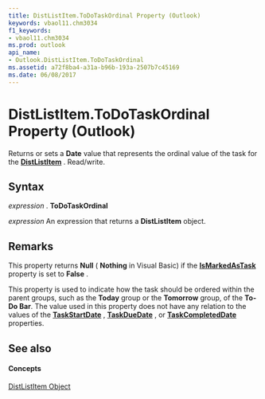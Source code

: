```yaml
---
title: DistListItem.ToDoTaskOrdinal Property (Outlook)
keywords: vbaol11.chm3034
f1_keywords:
- vbaol11.chm3034
ms.prod: outlook
api_name:
- Outlook.DistListItem.ToDoTaskOrdinal
ms.assetid: a72f8ba4-a31a-b96b-193a-2507b7c45169
ms.date: 06/08/2017
---
```



# DistListItem.ToDoTaskOrdinal Property (Outlook)

Returns or sets a  **Date** value that represents the ordinal value of the task for the **[DistListItem](Outlook.DistListItem.md)** . Read/write.


## Syntax

 _expression_ . **ToDoTaskOrdinal**

 _expression_ An expression that returns a **DistListItem** object.


## Remarks

This property returns  **Null** ( **Nothing** in Visual Basic) if the **[IsMarkedAsTask](Outlook.DistListItem.IsMarkedAsTask.md)** property is set to **False** .

This property is used to indicate how the task should be ordered within the parent groups, such as the  **Today** group or the **Tomorrow** group, of the **To-Do Bar**. The value used in this property does not have any relation to the values of the  **[TaskStartDate](Outlook.DistListItem.TaskStartDate.md)** , **[TaskDueDate](Outlook.DistListItem.TaskDueDate.md)** , or **[TaskCompletedDate](Outlook.DistListItem.TaskCompletedDate.md)** properties.


## See also


#### Concepts


[DistListItem Object](Outlook.DistListItem.md)

